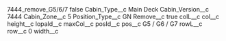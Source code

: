 <?xml version="1.0" encoding="UTF-8"?>
<CustomMetadata xmlns="http://soap.sforce.com/2006/04/metadata" xmlns:xsi="http://www.w3.org/2001/XMLSchema-instance" xmlns:xsd="http://www.w3.org/2001/XMLSchema">
    <label>7444_remove_G5/6/7</label>
    <protected>false</protected>
    <values>
        <field>Cabin_Type__c</field>
        <value xsi:type="xsd:string">Main Deck</value>
    </values>
    <values>
        <field>Cabin_Version__c</field>
        <value xsi:type="xsd:string">7444</value>
    </values>
    <values>
        <field>Cabin_Zone__c</field>
        <value xsi:type="xsd:string">5</value>
    </values>
    <values>
        <field>Position_Type__c</field>
        <value xsi:type="xsd:string">GN</value>
    </values>
    <values>
        <field>Remove__c</field>
        <value xsi:type="xsd:boolean">true</value>
    </values>
    <values>
        <field>colL__c</field>
        <value xsi:nil="true"/>
    </values>
    <values>
        <field>col__c</field>
        <value xsi:nil="true"/>
    </values>
    <values>
        <field>height__c</field>
        <value xsi:nil="true"/>
    </values>
    <values>
        <field>lopaId__c</field>
        <value xsi:nil="true"/>
    </values>
    <values>
        <field>maxCol__c</field>
        <value xsi:nil="true"/>
    </values>
    <values>
        <field>posId__c</field>
        <value xsi:nil="true"/>
    </values>
    <values>
        <field>pos__c</field>
        <value xsi:type="xsd:string">G5 / G6 / G7</value>
    </values>
    <values>
        <field>rowL__c</field>
        <value xsi:nil="true"/>
    </values>
    <values>
        <field>row__c</field>
        <value xsi:type="xsd:string">0</value>
    </values>
    <values>
        <field>width__c</field>
        <value xsi:nil="true"/>
    </values>
</CustomMetadata>
